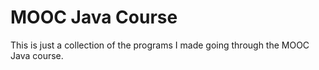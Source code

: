 # MOOC Java Course
This is just a collection of the programs I made going through the MOOC Java course.
